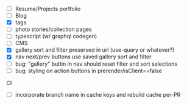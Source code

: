 - [ ] Resume/Projects portfolio
- [ ] Blog
- [x] tags
- [ ] photo stories/collection pages
- [ ] typescript (w/ graphql codegen)
- [ ] CMS
- [x] gallery sort and filter preserved in url (use-query or whatever?)
- [x] nav next/prev buttons use saved gallery sort and filter
- [ ] bug: "gallery" buttin in nav should reset filter and sort selections
- [ ] bug: styling on action buttons in prerender/isClient==false

CI
- [ ] incorporate branch name in cache keys and rebuild cache per-PR
